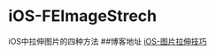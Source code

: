 # iOS-FEImageStrech
iOS中拉伸图片的四种方法
##博客地址
[iOS-图片拉伸技巧](http://www.cnblogs.com/xiaofeixiang/p/5127793.html)
